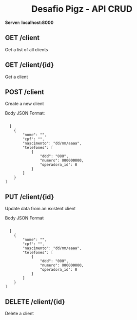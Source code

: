 <h1 align="center">Desafio Pigz - API CRUD</h1>
<strong>Server: localhost:8000</strong>

<h2>GET /client</h2>
<p>Get a list of all clients</p>

<h2>GET /client/{id}</h2>
<p>Get a client</p>

<h2>POST /client</h2>
<p>Create a new client</p>
<p>Body JSON Format:</p>
<code>
  [
    {
        "nome": "",
        "cpf": "",
        "nascimento": "dd/mm/aaaa",
        "telefones": [
            {
                "ddd": "000",
                "numero": 000000000,
                "operadora_id": 0
            }
        ]
    }
]
</code>

<h2>PUT /client/{id}</h2>
<p>Update data from an existent client</p>
<p>Body JSON Format</p>
<code>
  [
    {
        "nome": "",
        "cpf": "",
        "nascimento": "dd/mm/aaaa",
        "telefones": [
            {
                "ddd": "000",
                "numero": 000000000,
                "operadora_id": 0
            }
        ]
    }
]
</code>

<h2>DELETE /client/{id}</h2>
<p>Delete a client</p>
